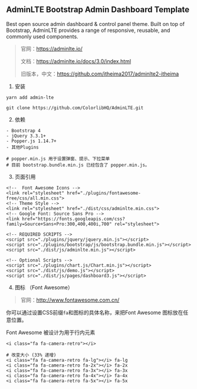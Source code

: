 ## AdminLTE Bootstrap Admin Dashboard Template

Best open source admin dashboard & control panel theme. Built on top of Bootstrap, AdminLTE provides a range of responsive, reusable, and commonly used components.

> 官网：https://adminlte.io/
>
> 文档：https://adminlte.io/docs/3.0/index.html
>
> 旧版本，中文：https://github.com/itheima2017/adminlte2-itheima

1. 安装

```
yarn add admin-lte

git clone https://github.com/ColorlibHQ/AdminLTE.git
```

2. 依赖

```
- Bootstrap 4
- jQuery 3.3.1+
- Popper.js 1.14.7+
- 其他Plugins

# popper.min.js 用于设置弹窗、提示、下拉菜单
# 目前 bootstrap.bundle.min.js 已经包含了 popper.min.js。
```

3. 页面引用

```
<!--  Font Awesome Icons -->
<link rel="stylesheet" href="./plugins/fontawesome-free/css/all.min.css">
<!-- Theme Style -->
<link rel="stylesheet" href="./dist/css/adminlte.min.css">
<!-- Google Font: Source Sans Pro -->
<link href="https://fonts.googleapis.com/css?family=Source+Sans+Pro:300,400,400i,700" rel="stylesheet">

<!-- REQUIRED SCRIPTS -->
<script src="./plugins/jquery/jquery.min.js"></script>
<script src="./plugins/bootstrap/js/bootstrap.bundle.min.js"></script>
<script src="./dist/js/adminlte.min.js"></script>

<!-- Optional Scripts -->
<script src="./plugins/chart.js/Chart.min.js"></script>
<script src="./dist/js/demo.js"></script>
<script src="./dist/js/pages/dashboard3.js"></script>
```

4. 图标 （Font Awesome）

> 官网：http://www.fontawesome.com.cn/

你可以通过设置CSS前缀`fa`和图标的具体名称，来把Font Awesome 图标放在任意位置。

Font Awesome 被设计为用于行内元素

```
<i class="fa fa-camera-retro"></i>

# 改变大小 (33% 递增)
<i class="fa fa-camera-retro fa-lg"></i> fa-lg
<i class="fa fa-camera-retro fa-2x"></i> fa-2x
<i class="fa fa-camera-retro fa-3x"></i> fa-3x
<i class="fa fa-camera-retro fa-4x"></i> fa-4x
<i class="fa fa-camera-retro fa-5x"></i> fa-5x
```

